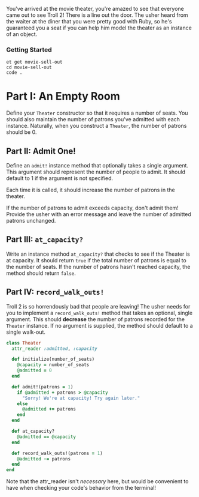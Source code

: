 You've arrived at the movie theater, you're amazed to see that everyone came out to see Troll 2! There is a line out the door. The usher heard from the waiter at the diner that you were pretty good with Ruby, so he's guaranteed you a seat if you can help him model the theater as an instance of an object.

### Getting Started

```no-highlight
et get movie-sell-out
cd movie-sell-out
code .
```

# Part I: An Empty Room

Define your `Theater` constructor so that it requires a number of seats. You should also maintain the number of patrons you've admitted with each instance. Naturally, when you construct a `Theater`, the number of patrons should be 0.

## Part II: Admit One!

Define an `admit!` instance method that optionally takes a single argument. This argument should represent the number of people to admit. It should default to 1 if the argument is not specified.

Each time it is called, it should increase the number of patrons in the theater.

If the number of patrons to admit exceeds capacity, don't admit them! Provide the usher with an error message and leave the number of admitted patrons unchanged.

## Part III: `at_capacity?`

Write an instance method `at_capacity?` that checks to see if the Theater is at capacity. It should return `true` if the total number of patrons is equal to the number of seats. If the number of patrons hasn't reached capacity, the method should return `false`.

## Part IV: `record_walk_outs!`

Troll 2 is so horrendously bad that people are leaving! The usher needs for you to implement a `record_walk_outs!` method that takes an optional, single argument. This should **decrease** the number of patrons recorded for the `Theater` instance. If no argument is supplied, the method should default to a single walk-out.


```ruby
class Theater
  attr_reader :admitted, :capacity

  def initialize(number_of_seats)
    @capacity = number_of_seats
    @admitted = 0
  end

  def admit!(patrons = 1)
    if @admitted + patrons > @capacity
      "Sorry! We're at capacity! Try again later."
    else
      @admitted += patrons
    end
  end

  def at_capacity?
    @admitted == @capacity
  end

  def record_walk_outs!(patrons = 1)
    @admitted -= patrons
  end
end
```

Note that the attr_reader isn't _necessary_ here, but would be convenient to have when checking your code's behavior from the terminal!

